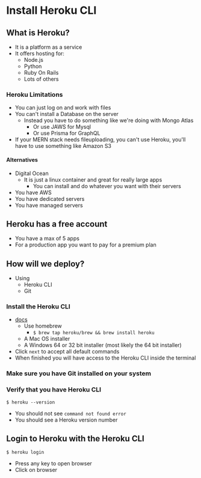 # Install Heroku CLI
## What is Heroku?
* It is a platform as a service
* It offers hosting for:
    - Node.js
    - Python
    - Ruby On Rails
    - Lots of others

### Heroku Limitations
* You can just log on and work with files
* You can't install a Database on the server
    - Instead you have to do something like we're doing with Mongo Atlas
        + Or use JAWS for Mysql
        + Or use Prisma for GraphQL
* If your MERN stack needs fileuploading, you can't use Heroku, you'll have to use something like Amazon S3

#### Alternatives
* Digital Ocean
    - It is just a linux container and great for really large apps
        + You can install and do whatever you want with their servers
* You have AWS
* You have dedicated servers
* You have managed servers

## Heroku has a free account
* You have a max of 5 apps
* For a production app you want to pay for a premium plan

## How will we deploy?
* Using
    - Heroku CLI
    - Git

### Install the Heroku CLI
* [docs](https://devcenter.heroku.com/articles/heroku-cli)
    - Use homebrew
        + `$ brew tap heroku/brew && brew install heroku`
    - A Mac OS installer
    - A Windows 64 or 32 bit installer (most likely the 64 bit installer)
* Click `next` to accept all default commands
* When finished you will have access to the Heroku CLI inside the terminal

### Make sure you have Git installed on your system

### Verify that you have Heroku CLI
`$ heroku --version`

* You should not see `command not found error`
* You should see a Heroku version number

## Login to Heroku with the Heroku CLI
`$ heroku login`

* Press any key to open browser
* Click on browser

